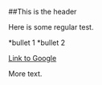 ##This is the header

Here is some regular test.

*bullet 1
*bullet 2

[Link to Google](http://www.google.com)

More text.
